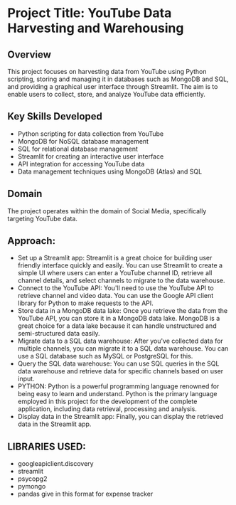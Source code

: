# Project Title: YouTube Data Harvesting and Warehousing

## Overview
This project focuses on harvesting data from YouTube using Python scripting, storing and managing it in databases such as MongoDB and SQL, and providing a graphical user interface through Streamlit. The aim is to enable users to collect, store, and analyze YouTube data efficiently.

## Key Skills Developed
- Python scripting for data collection from YouTube
- MongoDB for NoSQL database management
- SQL for relational database management
- Streamlit for creating an interactive user interface
- API integration for accessing YouTube data
- Data management techniques using MongoDB (Atlas) and SQL
  
## Domain
The project operates within the domain of Social Media, specifically targeting YouTube data.

## Approach: 
- Set up a Streamlit app: Streamlit is a great choice for building user friendly interface quickly and easily. You can use Streamlit to create a simple UI where users can enter a YouTube channel ID, retrieve all channel details, and select channels to migrate to the data warehouse.
- Connect to the YouTube API: You'll need to use the YouTube API to retrieve channel and video data. You can use the Google API client library for Python to make requests to the API.
- Store data in a MongoDB data lake: Once you retrieve the data from the YouTube API, you can store it in a MongoDB data lake. MongoDB is a great choice for a data lake because it can handle unstructured and semi-structured data easily.
- Migrate data to a SQL data warehouse: After you've collected data for multiple channels, you can migrate it to a SQL data warehouse. You can use a SQL database such as MySQL or PostgreSQL for this.
- Query the SQL data warehouse: You can use SQL queries in the SQL data warehouse and retrieve data for specific channels based on user input.
- PYTHON: Python is a powerful programming language renowned for being easy to learn and understand. Python is the primary language employed in this project for the development of the complete application, including data retrieval, processing and analysis.
- Display data in the Streamlit app: Finally, you can display the retrieved data in the Streamlit app. 

## LIBRARIES USED: 
- googleapiclient.discovery
- streamlit
- psycopg2
- pymongo
- pandas   give in this format for expense tracker 
